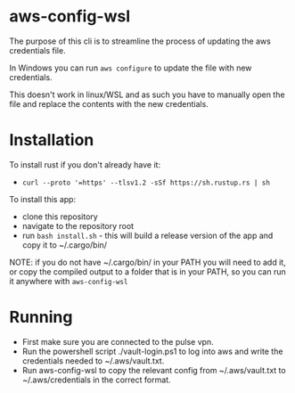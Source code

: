 # aws-config-wsl

The purpose of this cli is to streamline the process of updating the aws credentials file.

In Windows you can run `aws configure` to update the file with new credentials.

This doesn't work in linux/WSL and as such you have to manually open the file and replace the contents with the new credentials.

# Installation

To install rust if you don't already have it:
* `curl --proto '=https' --tlsv1.2 -sSf https://sh.rustup.rs | sh`

To install this app:
* clone this repository
* navigate to the repository root
* run `bash install.sh` - this will build a release version of the app and copy it to ~/.cargo/bin/

NOTE: if you do not have ~/.cargo/bin/ in your PATH you will need to add it, or copy the compiled output to a folder that is in your PATH, so you can run it anywhere with `aws-config-wsl`

# Running
* First make sure you are connected to the pulse vpn.
* Run the powershell script ./vault-login.ps1 to log into aws and write the credentials needed to ~/.aws/vault.txt.
* Run aws-config-wsl to copy the relevant config from ~/.aws/vault.txt to ~/.aws/credentials in the correct format.
